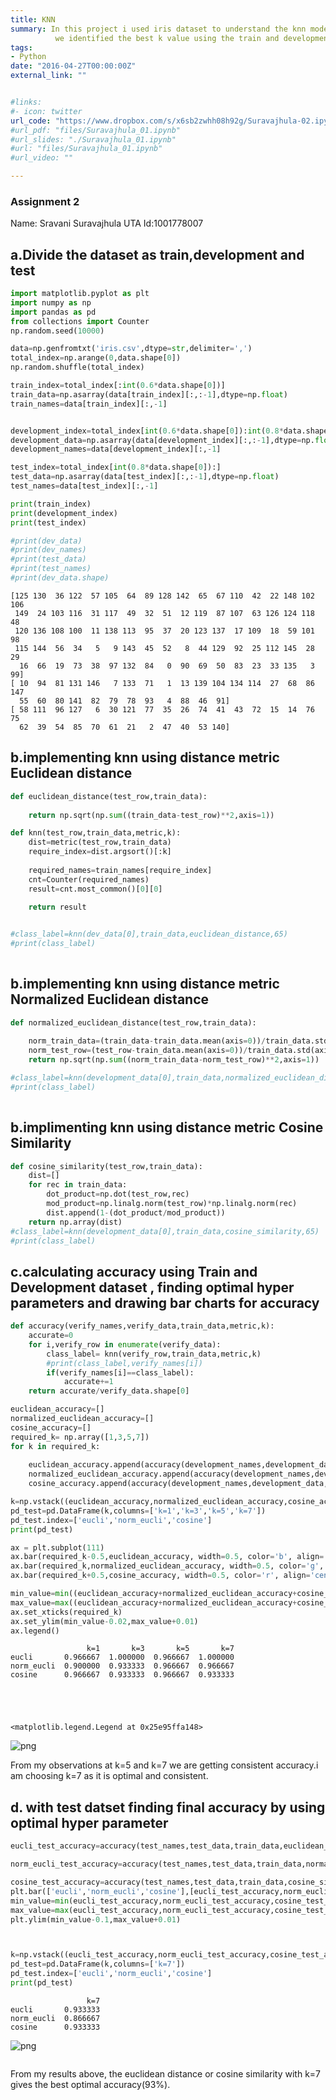 ```yaml
---
title: KNN
summary: In this project i used iris dataset to understand the knn model with three different metrics.
          we identified the best k value using the train and development data set and validate it using test dataset. 
tags:
- Python
date: "2016-04-27T00:00:00Z"
external_link: ""


#links:
#- icon: twitter
url_code: "https://www.dropbox.com/s/x6sb2zwhh08h92g/Suravajhula-02.ipynb?dl=1"
#url_pdf: "files/Suravajhula_01.ipynb"
#url_slides: "./Suravajhula_01.ipynb"
#url: "files/Suravajhula_01.ipynb"
#url_video: ""

---
```


### Assignment 2

Name: Sravani Suravajhula
UTA Id:1001778007


## a.Divide the dataset as train,development and test


```python
import matplotlib.pyplot as plt
import numpy as np
import pandas as pd
from collections import Counter
np.random.seed(10000)

data=np.genfromtxt('iris.csv',dtype=str,delimiter=',')
total_index=np.arange(0,data.shape[0])
np.random.shuffle(total_index)

train_index=total_index[:int(0.6*data.shape[0])]
train_data=np.asarray(data[train_index][:,:-1],dtype=np.float)
train_names=data[train_index][:,-1]


development_index=total_index[int(0.6*data.shape[0]):int(0.8*data.shape[0])]
development_data=np.asarray(data[development_index][:,:-1],dtype=np.float)
development_names=data[development_index][:,-1]

test_index=total_index[int(0.8*data.shape[0]):]
test_data=np.asarray(data[test_index][:,:-1],dtype=np.float)
test_names=data[test_index][:,-1]

print(train_index)
print(development_index)
print(test_index)

#print(dev_data)
#print(dev_names)
#print(test_data)
#print(test_names)
#print(dev_data.shape)

```

    [125 130  36 122  57 105  64  89 128 142  65  67 110  42  22 148 102 106
     149  24 103 116  31 117  49  32  51  12 119  87 107  63 126 124 118  48
     120 136 108 100  11 138 113  95  37  20 123 137  17 109  18  59 101  98
     115 144  56  34   5   9 143  45  52   8  44 129  92  25 112 145  28  29
      16  66  19  73  38  97 132  84   0  90  69  50  83  23  33 135   3  99]
    [ 10  94  81 131 146   7 133  71   1  13 139 104 134 114  27  68  86 147
      55  60  80 141  82  79  78  93   4  88  46  91]
    [ 58 111  96 127   6  30 121  77  35  26  74  41  43  72  15  14  76  75
      62  39  54  85  70  61  21   2  47  40  53 140]
    

## b.implementing knn using distance metric Euclidean distance


```python
def euclidean_distance(test_row,train_data):
    
    return np.sqrt(np.sum((train_data-test_row)**2,axis=1))

def knn(test_row,train_data,metric,k):
    dist=metric(test_row,train_data)
    require_index=dist.argsort()[:k]
    
    required_names=train_names[require_index]
    cnt=Counter(required_names)
    result=cnt.most_common()[0][0]
    
    return result 


#class_label=knn(dev_data[0],train_data,euclidean_distance,65)
#print(class_label)
    
```

## b.implementing knn using distance metric Normalized Euclidean distance


```python
def normalized_euclidean_distance(test_row,train_data):
    
    norm_train_data=(train_data-train_data.mean(axis=0))/train_data.std(axis=0)
    norm_test_row=(test_row-train_data.mean(axis=0))/train_data.std(axis=0)
    return np.sqrt(np.sum((norm_train_data-norm_test_row)**2,axis=1))

#class_label=knn(development_data[0],train_data,normalized_euclidean_distance,65)
#print(class_label)
    
```

## b.implimenting knn using distance metric Cosine Similarity


```python
def cosine_similarity(test_row,train_data):
    dist=[]
    for rec in train_data:
        dot_product=np.dot(test_row,rec)
        mod_product=np.linalg.norm(test_row)*np.linalg.norm(rec)
        dist.append(1-(dot_product/mod_product))
    return np.array(dist)
#class_label=knn(development_data[0],train_data,cosine_similarity,65)
#print(class_label)
```

## c.calculating accuracy using Train and Development dataset , finding optimal hyper parameters and drawing bar charts for accuracy


```python
def accuracy(verify_names,verify_data,train_data,metric,k):
    accurate=0
    for i,verify_row in enumerate(verify_data):
        class_label= knn(verify_row,train_data,metric,k)
        #print(class_label,verify_names[i])
        if(verify_names[i]==class_label):
            accurate+=1
    return accurate/verify_data.shape[0]

euclidean_accuracy=[]
normalized_euclidean_accuracy=[]
cosine_accuracy=[]
required_k= np.array([1,3,5,7])
for k in required_k:
    
    euclidean_accuracy.append(accuracy(development_names,development_data,train_data,euclidean_distance,k))
    normalized_euclidean_accuracy.append(accuracy(development_names,development_data,train_data,normalized_euclidean_distance,k))
    cosine_accuracy.append(accuracy(development_names,development_data,train_data,cosine_similarity,k))                                  

k=np.vstack((euclidean_accuracy,normalized_euclidean_accuracy,cosine_accuracy))
pd_test=pd.DataFrame(k,columns=['k=1','k=3','k=5','k=7'])
pd_test.index=['eucli','norm_eucli','cosine']
print(pd_test)

ax = plt.subplot(111)
ax.bar(required_k-0.5,euclidean_accuracy, width=0.5, color='b', align='center',label='euclidean')
ax.bar(required_k,normalized_euclidean_accuracy, width=0.5, color='g', align='center',label='norm_euclidean')
ax.bar(required_k+0.5,cosine_accuracy, width=0.5, color='r', align='center',label='cosine')

min_value=min((euclidean_accuracy+normalized_euclidean_accuracy+cosine_accuracy))
max_value=max((euclidean_accuracy+normalized_euclidean_accuracy+cosine_accuracy))
ax.set_xticks(required_k)
ax.set_ylim(min_value-0.02,max_value+0.01)
ax.legend()
```

                     k=1       k=3       k=5       k=7
    eucli       0.966667  1.000000  0.966667  1.000000
    norm_eucli  0.900000  0.933333  0.966667  0.966667
    cosine      0.966667  0.933333  0.966667  0.933333
    




    <matplotlib.legend.Legend at 0x25e95ffa148>




![png](./Suravajhula-02_9_2.png)


From my observations at k=5 and k=7 we are getting consistent accuracy.i am choosing k=7 as it is optimal and consistent.

## d. with test datset finding final accuracy by using optimal hyper parameter


```python
eucli_test_accuracy=accuracy(test_names,test_data,train_data,euclidean_distance,7)

norm_eucli_test_accuracy=accuracy(test_names,test_data,train_data,normalized_euclidean_distance,7)

cosine_test_accuracy=accuracy(test_names,test_data,train_data,cosine_similarity,7)
plt.bar(['eucli','norm_eucli','cosine'],[eucli_test_accuracy,norm_eucli_test_accuracy,cosine_test_accuracy],width=0.5)
min_value=min(eucli_test_accuracy,norm_eucli_test_accuracy,cosine_test_accuracy)
max_value=max(eucli_test_accuracy,norm_eucli_test_accuracy,cosine_test_accuracy)
plt.ylim(min_value-0.1,max_value+0.01)



k=np.vstack((eucli_test_accuracy,norm_eucli_test_accuracy,cosine_test_accuracy))
pd_test=pd.DataFrame(k,columns=['k=7'])
pd_test.index=['eucli','norm_eucli','cosine']
print(pd_test)


```

                     k=7
    eucli       0.933333
    norm_eucli  0.866667
    cosine      0.933333
    


![png](./Suravajhula-02_12_1.png)



```python

```

From my results above, the euclidean distance or cosine similarity with k=7 gives the best optimal accuracy(93%).


```python

```


```python

```
